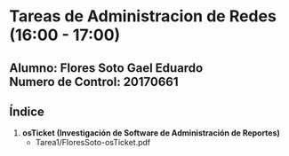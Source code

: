# Tareas de Administracion de Redes (16:00 - 17:00)

**Alumno:** Flores Soto Gael Eduardo  
**Numero de Control:** 20170661
---

## Índice 

1. **osTicket (Investigación de Software de Administración de Reportes)**  
   - Tarea1/FloresSoto-osTicket.pdf